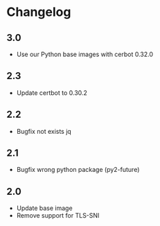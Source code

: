 # Changelog

## 3.0
- Use our Python base images with cerbot 0.32.0

## 2.3
- Update certbot to 0.30.2

## 2.2
- Bugfix not exists jq

## 2.1
- Bugfix wrong python package (py2-future)

## 2.0
- Update base image
- Remove support for TLS-SNI
